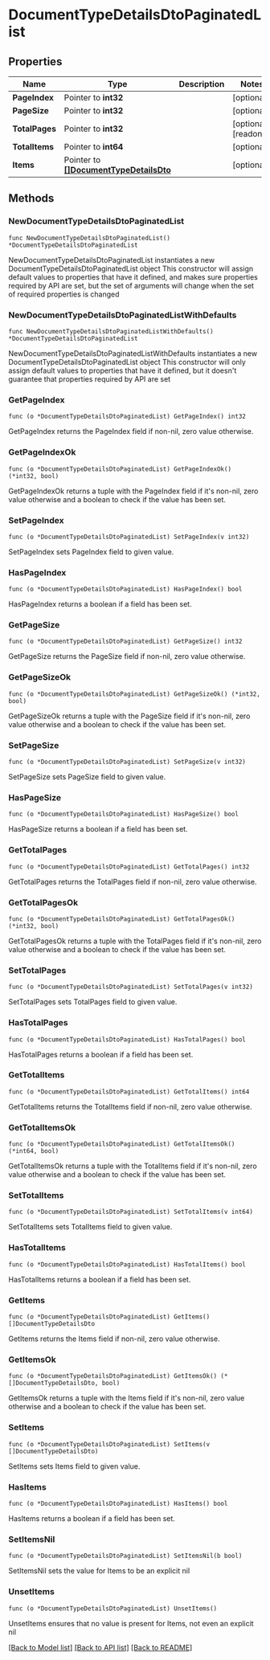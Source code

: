 # DocumentTypeDetailsDtoPaginatedList

## Properties

Name | Type | Description | Notes
------------ | ------------- | ------------- | -------------
**PageIndex** | Pointer to **int32** |  | [optional] 
**PageSize** | Pointer to **int32** |  | [optional] 
**TotalPages** | Pointer to **int32** |  | [optional] [readonly] 
**TotalItems** | Pointer to **int64** |  | [optional] 
**Items** | Pointer to [**[]DocumentTypeDetailsDto**](DocumentTypeDetailsDto.md) |  | [optional] 

## Methods

### NewDocumentTypeDetailsDtoPaginatedList

`func NewDocumentTypeDetailsDtoPaginatedList() *DocumentTypeDetailsDtoPaginatedList`

NewDocumentTypeDetailsDtoPaginatedList instantiates a new DocumentTypeDetailsDtoPaginatedList object
This constructor will assign default values to properties that have it defined,
and makes sure properties required by API are set, but the set of arguments
will change when the set of required properties is changed

### NewDocumentTypeDetailsDtoPaginatedListWithDefaults

`func NewDocumentTypeDetailsDtoPaginatedListWithDefaults() *DocumentTypeDetailsDtoPaginatedList`

NewDocumentTypeDetailsDtoPaginatedListWithDefaults instantiates a new DocumentTypeDetailsDtoPaginatedList object
This constructor will only assign default values to properties that have it defined,
but it doesn't guarantee that properties required by API are set

### GetPageIndex

`func (o *DocumentTypeDetailsDtoPaginatedList) GetPageIndex() int32`

GetPageIndex returns the PageIndex field if non-nil, zero value otherwise.

### GetPageIndexOk

`func (o *DocumentTypeDetailsDtoPaginatedList) GetPageIndexOk() (*int32, bool)`

GetPageIndexOk returns a tuple with the PageIndex field if it's non-nil, zero value otherwise
and a boolean to check if the value has been set.

### SetPageIndex

`func (o *DocumentTypeDetailsDtoPaginatedList) SetPageIndex(v int32)`

SetPageIndex sets PageIndex field to given value.

### HasPageIndex

`func (o *DocumentTypeDetailsDtoPaginatedList) HasPageIndex() bool`

HasPageIndex returns a boolean if a field has been set.

### GetPageSize

`func (o *DocumentTypeDetailsDtoPaginatedList) GetPageSize() int32`

GetPageSize returns the PageSize field if non-nil, zero value otherwise.

### GetPageSizeOk

`func (o *DocumentTypeDetailsDtoPaginatedList) GetPageSizeOk() (*int32, bool)`

GetPageSizeOk returns a tuple with the PageSize field if it's non-nil, zero value otherwise
and a boolean to check if the value has been set.

### SetPageSize

`func (o *DocumentTypeDetailsDtoPaginatedList) SetPageSize(v int32)`

SetPageSize sets PageSize field to given value.

### HasPageSize

`func (o *DocumentTypeDetailsDtoPaginatedList) HasPageSize() bool`

HasPageSize returns a boolean if a field has been set.

### GetTotalPages

`func (o *DocumentTypeDetailsDtoPaginatedList) GetTotalPages() int32`

GetTotalPages returns the TotalPages field if non-nil, zero value otherwise.

### GetTotalPagesOk

`func (o *DocumentTypeDetailsDtoPaginatedList) GetTotalPagesOk() (*int32, bool)`

GetTotalPagesOk returns a tuple with the TotalPages field if it's non-nil, zero value otherwise
and a boolean to check if the value has been set.

### SetTotalPages

`func (o *DocumentTypeDetailsDtoPaginatedList) SetTotalPages(v int32)`

SetTotalPages sets TotalPages field to given value.

### HasTotalPages

`func (o *DocumentTypeDetailsDtoPaginatedList) HasTotalPages() bool`

HasTotalPages returns a boolean if a field has been set.

### GetTotalItems

`func (o *DocumentTypeDetailsDtoPaginatedList) GetTotalItems() int64`

GetTotalItems returns the TotalItems field if non-nil, zero value otherwise.

### GetTotalItemsOk

`func (o *DocumentTypeDetailsDtoPaginatedList) GetTotalItemsOk() (*int64, bool)`

GetTotalItemsOk returns a tuple with the TotalItems field if it's non-nil, zero value otherwise
and a boolean to check if the value has been set.

### SetTotalItems

`func (o *DocumentTypeDetailsDtoPaginatedList) SetTotalItems(v int64)`

SetTotalItems sets TotalItems field to given value.

### HasTotalItems

`func (o *DocumentTypeDetailsDtoPaginatedList) HasTotalItems() bool`

HasTotalItems returns a boolean if a field has been set.

### GetItems

`func (o *DocumentTypeDetailsDtoPaginatedList) GetItems() []DocumentTypeDetailsDto`

GetItems returns the Items field if non-nil, zero value otherwise.

### GetItemsOk

`func (o *DocumentTypeDetailsDtoPaginatedList) GetItemsOk() (*[]DocumentTypeDetailsDto, bool)`

GetItemsOk returns a tuple with the Items field if it's non-nil, zero value otherwise
and a boolean to check if the value has been set.

### SetItems

`func (o *DocumentTypeDetailsDtoPaginatedList) SetItems(v []DocumentTypeDetailsDto)`

SetItems sets Items field to given value.

### HasItems

`func (o *DocumentTypeDetailsDtoPaginatedList) HasItems() bool`

HasItems returns a boolean if a field has been set.

### SetItemsNil

`func (o *DocumentTypeDetailsDtoPaginatedList) SetItemsNil(b bool)`

 SetItemsNil sets the value for Items to be an explicit nil

### UnsetItems
`func (o *DocumentTypeDetailsDtoPaginatedList) UnsetItems()`

UnsetItems ensures that no value is present for Items, not even an explicit nil

[[Back to Model list]](../README.md#documentation-for-models) [[Back to API list]](../README.md#documentation-for-api-endpoints) [[Back to README]](../README.md)


